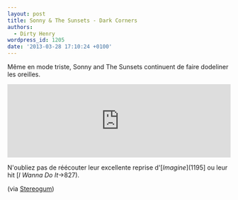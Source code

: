 ```yaml
---
layout: post
title: Sonny & The Sunsets - Dark Corners
authors:
  - Dirty Henry
wordpress_id: 1205
date: '2013-03-28 17:10:24 +0100'
---
```

Même en mode triste, Sonny and The Sunsets continuent de faire dodeliner les oreilles.

<iframe width="100%" height="166" scrolling="no" frameborder="no" src="https://w.soundcloud.com/player/?url=http%3A%2F%2Fapi.soundcloud.com%2Ftracks%2F83836899"></iframe>

N'oubliez pas de réécouter leur excellente reprise d'[*Imagine*](1195] ou leur hit [*I Wanna Do It*->827).

(via [Stereogum](http://stereogum.com/1293871/sonny-and-the-sunsets-dark-corners/mp3s/))
